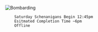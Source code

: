 
![Bombarding](https://i.ytimg.com/vi/HZhZu0iPtA0/maxresdefault.jpg)

```
	Saturday Schenanigans Begin 12:45pm
	Esitmated Completion Time ~6pm
	Offline
```

